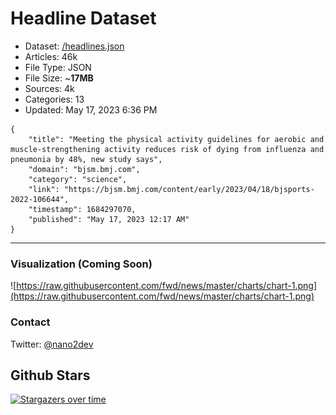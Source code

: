# Headline Dataset

- Dataset: [/headlines.json](https://raw.githubusercontent.com/fwd/news/master/headlines.json) 
- Articles: 46k
- File Type: JSON
- File Size: ~**17MB**
- Sources: 4k
- Categories: 13
- Updated: May 17, 2023 6:36 PM

```
{
    "title": "Meeting the physical activity guidelines for aerobic and muscle-strengthening activity reduces risk of dying from influenza and pneumonia by 48%, new study says",
    "domain": "bjsm.bmj.com",
    "category": "science",
    "link": "https://bjsm.bmj.com/content/early/2023/04/18/bjsports-2022-106644",
    "timestamp": 1684297070,
    "published": "May 17, 2023 12:17 AM"
}
```

---

### Visualization (Coming Soon)

![https://raw.githubusercontent.com/fwd/news/master/charts/chart-1.png](https://raw.githubusercontent.com/fwd/news/master/charts/chart-1.png)

### Contact 

Twitter: [@nano2dev](https://twitter.com/nano2dev)

## Github Stars

[![Stargazers over time](https://starchart.cc/fwd/news.svg)](https://starchart.cc/fwd/news)
